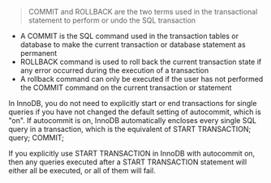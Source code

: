 > COMMIT and ROLLBACK are the two terms 
> used in the transactional statement to perform or undo the SQL transaction


- A COMMIT is the SQL command used in the transaction tables or database 
  to make the current transaction or database statement as permanent
- ROLLBACK command is used to roll back the current transaction state 
  if any error occurred during the execution of a transaction 
- A rollback command can only be executed if 
  the user has not performed the COMMIT command on the current transaction or statement
  

In InnoDB, you do not need to explicitly start or end transactions for single queries 
if you have not changed the default setting of autocommit, which is "on". 
If autocommit is on, InnoDB automatically encloses every single SQL query in a transaction, 
which is the equivalent of START TRANSACTION; query; COMMIT;


If you explicitly use START TRANSACTION in InnoDB with autocommit on, 
then any queries executed after a START TRANSACTION statement will either all be executed, 
or all of them will fail.